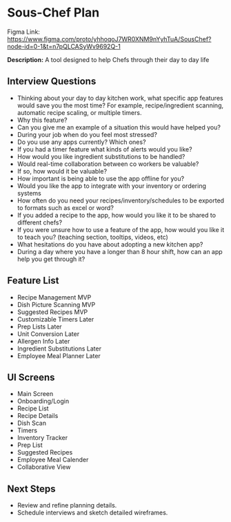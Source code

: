 # Sous-Chef Plan
Figma Link: https://www.figma.com/proto/yhhoqoJ7WR0XNM9nYyhTuA/SousChef?node-id=0-1&t=n7pQLCASyWv9692Q-1

**Description:** A tool designed to help Chefs through their day to day life

## Interview Questions
- Thinking about your day to day kitchen work, what specific app features would save you the most time? For example, recipe/ingredient scanning, automatic recipe scaling, or multiple timers.
- Why this feature?
- Can you give me an example of a situation this would have helped you?
- During your job when do you feel most stressed?
- Do you use any apps currently? Which ones?
- If you had a timer feature what kinds of alerts would you like?
- How would you like ingredient substitutions to be handled?
- Would real-time collaboration between co workers be valuable?
- If so, how would it be valuable?
- How important is being able to use the app offline for you?
- Would you like the app to integrate with your inventory or ordering systems
- How often do you need your recipes/inventory/schedules to be exported to formats such as excel or word?
- If you added a recipe to the app, how would you like it to be shared to different chefs?
- If you were unsure how to use a feature of the app, how would you like it to teach you? (teaching section, tooltips, videos, etc)
- What hesitations do you have about adopting a new kitchen app?
- During a day where you have a longer than 8 hour shift, how can an app help you get through it?

## Feature List
- Recipe Management MVP
- Dish Picture Scanning MVP
- Suggested Recipes MVP
- Customizable Timers Later
- Prep Lists Later
- Unit Conversion Later
- Allergen Info Later
- Ingredient Substitutions Later
- Employee Meal Planner Later

## UI Screens
- Main Screen
- Onboarding/Login
- Recipe List
- Recipe Details
- Dish Scan
- Timers
- Inventory Tracker
- Prep List
- Suggested Recipes
- Employee Meal Calender
- Collaborative View

## Next Steps
- Review and refine planning details.
- Schedule interviews and sketch detailed wireframes.
